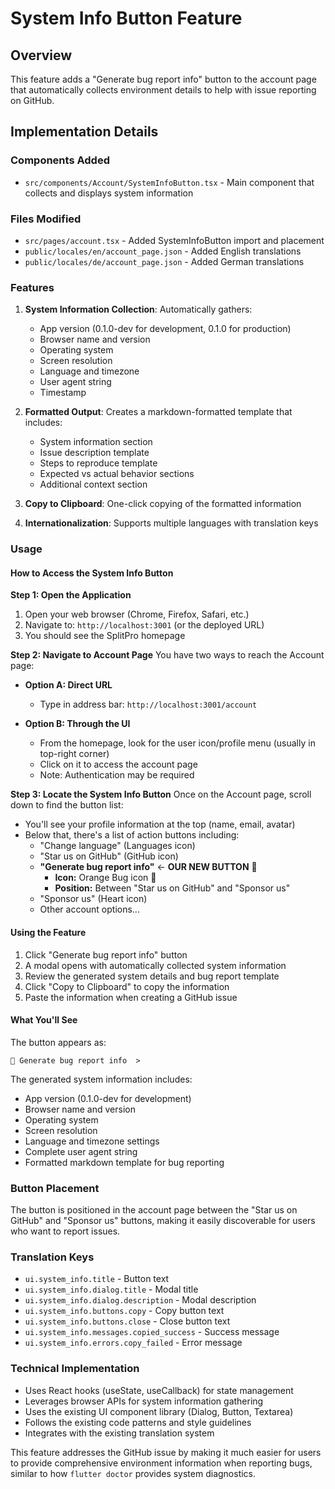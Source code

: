 # System Info Button Feature

## Overview

This feature adds a "Generate bug report info" button to the account page that automatically collects environment details to help with issue reporting on GitHub.

## Implementation Details

### Components Added

- `src/components/Account/SystemInfoButton.tsx` - Main component that collects and displays system information

### Files Modified

- `src/pages/account.tsx` - Added SystemInfoButton import and placement
- `public/locales/en/account_page.json` - Added English translations
- `public/locales/de/account_page.json` - Added German translations

### Features

1. **System Information Collection**: Automatically gathers:

   - App version (0.1.0-dev for development, 0.1.0 for production)
   - Browser name and version
   - Operating system
   - Screen resolution
   - Language and timezone
   - User agent string
   - Timestamp

2. **Formatted Output**: Creates a markdown-formatted template that includes:

   - System information section
   - Issue description template
   - Steps to reproduce template
   - Expected vs actual behavior sections
   - Additional context section

3. **Copy to Clipboard**: One-click copying of the formatted information

4. **Internationalization**: Supports multiple languages with translation keys

### Usage

#### How to Access the System Info Button

**Step 1: Open the Application**

1. Open your web browser (Chrome, Firefox, Safari, etc.)
2. Navigate to: `http://localhost:3001` (or the deployed URL)
3. You should see the SplitPro homepage

**Step 2: Navigate to Account Page**
You have two ways to reach the Account page:

- **Option A: Direct URL**

  - Type in address bar: `http://localhost:3001/account`

- **Option B: Through the UI**
  - From the homepage, look for the user icon/profile menu (usually in top-right corner)
  - Click on it to access the account page
  - Note: Authentication may be required

**Step 3: Locate the System Info Button**
Once on the Account page, scroll down to find the button list:

- You'll see your profile information at the top (name, email, avatar)
- Below that, there's a list of action buttons including:
  - "Change language" (Languages icon)
  - "Star us on GitHub" (GitHub icon)
  - **"Generate bug report info"** ← **OUR NEW BUTTON** 🎯
    - **Icon:** Orange Bug icon 🐛
    - **Position:** Between "Star us on GitHub" and "Sponsor us"
  - "Sponsor us" (Heart icon)
  - Other account options...

#### Using the Feature

1. Click "Generate bug report info" button
2. A modal opens with automatically collected system information
3. Review the generated system details and bug report template
4. Click "Copy to Clipboard" to copy the information
5. Paste the information when creating a GitHub issue

#### What You'll See

The button appears as:

```
🐛 Generate bug report info  >
```

The generated system information includes:

- App version (0.1.0-dev for development)
- Browser name and version
- Operating system
- Screen resolution
- Language and timezone settings
- Complete user agent string
- Formatted markdown template for bug reporting

### Button Placement

The button is positioned in the account page between the "Star us on GitHub" and "Sponsor us" buttons, making it easily discoverable for users who want to report issues.

### Translation Keys

- `ui.system_info.title` - Button text
- `ui.system_info.dialog.title` - Modal title
- `ui.system_info.dialog.description` - Modal description
- `ui.system_info.buttons.copy` - Copy button text
- `ui.system_info.buttons.close` - Close button text
- `ui.system_info.messages.copied_success` - Success message
- `ui.system_info.errors.copy_failed` - Error message

### Technical Implementation

- Uses React hooks (useState, useCallback) for state management
- Leverages browser APIs for system information gathering
- Uses the existing UI component library (Dialog, Button, Textarea)
- Follows the existing code patterns and style guidelines
- Integrates with the existing translation system

This feature addresses the GitHub issue by making it much easier for users to provide comprehensive environment information when reporting bugs, similar to how `flutter doctor` provides system diagnostics.
